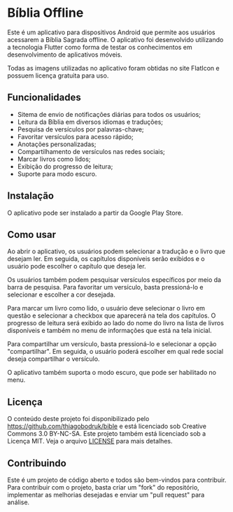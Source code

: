 # Bíblia Offline
Este é um aplicativo para dispositivos Android que permite aos usuários acessarem a Bíblia Sagrada offline. O aplicativo foi desenvolvido utilizando a tecnologia Flutter como forma de testar os conhecimentos em desenvolvimento de aplicativos móveis.

Todas as imagens utilizadas no aplicativo foram obtidas no site FlatIcon e possuem licença gratuita para uso.

## Funcionalidades
- Sitema de envio de notificações diárias para todos os usuários;
- Leitura da Bíblia em diversos idiomas e traduções;
- Pesquisa de versículos por palavras-chave;
- Favoritar versículos para acesso rápido;
- Anotações personalizadas;
- Compartilhamento de versículos nas redes sociais;
- Marcar livros como lidos;
- Exibição do progresso de leitura;
- Suporte para modo escuro.

## Instalação
O aplicativo pode ser instalado a partir da Google Play Store.

## Como usar
Ao abrir o aplicativo, os usuários podem selecionar a tradução e o livro que desejam ler. Em seguida, os capítulos disponíveis serão exibidos e o usuário pode escolher o capítulo que deseja ler.

Os usuários também podem pesquisar versículos específicos por meio da barra de pesquisa. Para favoritar um versículo, basta pressioná-lo e selecionar e escolher a cor desejada.

Para marcar um livro como lido, o usuário deve selecionar o livro em questão e selecionar a checkbox que aparecerá na tela dos capítulos. O progresso de leitura será exibido ao lado do nome do livro na lista de livros disponíveis e também no menu de informações que está na tela inicial.

Para compartilhar um versículo, basta pressioná-lo e selecionar a opção "compartilhar". Em seguida, o usuário poderá escolher em qual rede social deseja compartilhar o versículo.

O aplicativo também suporta o modo escuro, que pode ser habilitado no menu.

## Licença
O conteúdo deste projeto foi disponibilizado pelo https://github.com/thiagobodruk/bible e está licenciado sob Creative Commons 3.0 BY-NC-SA.
Este projeto também está licenciado sob a Licença MIT. Veja o arquivo [LICENSE](./LICENSE) para mais detalhes.

## Contribuindo
Este é um projeto de código aberto e todos são bem-vindos para contribuir. Para contribuir com o projeto, basta criar um "fork" do repositório, implementar as melhorias desejadas e enviar um "pull request" para análise.
